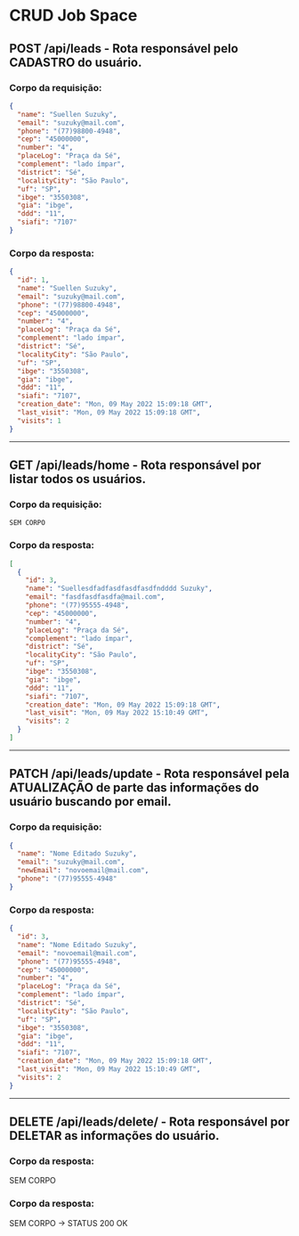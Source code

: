 # CRUD Job Space

 

## POST /api/leads - Rota responsável pelo CADASTRO do usuário.

### Corpo da requisição:

```json
{
  "name": "Suellen Suzuky",
  "email": "suzuky@mail.com",
  "phone": "(77)98800-4948",
  "cep": "45000000",
  "number": "4",
  "placeLog": "Praça da Sé",
  "complement": "lado ímpar",
  "district": "Sé",
  "localityCity": "São Paulo",
  "uf": "SP",
  "ibge": "3550308",
  "gia": "ibge",
  "ddd": "11",
  "siafi": "7107"
}
```

### Corpo da resposta:

```json
{
  "id": 1,
  "name": "Suellen Suzuky",
  "email": "suzuky@mail.com",
  "phone": "(77)98800-4948",
  "cep": "45000000",
  "number": "4",
  "placeLog": "Praça da Sé",
  "complement": "lado ímpar",
  "district": "Sé",
  "localityCity": "São Paulo",
  "uf": "SP",
  "ibge": "3550308",
  "gia": "ibge",
  "ddd": "11",
  "siafi": "7107",
  "creation_date": "Mon, 09 May 2022 15:09:18 GMT",
  "last_visit": "Mon, 09 May 2022 15:09:18 GMT",
  "visits": 1
}
```

---

## GET /api/leads/home - Rota responsável por listar todos os usuários.

### Corpo da requisição:

    SEM CORPO

### Corpo da resposta:

```json
[
  {
    "id": 3,
    "name": "Suellesdfadfasdfasdfasdfndddd Suzuky",
    "email": "fasdfasdfasdfa@mail.com",
    "phone": "(77)95555-4948",
    "cep": "45000000",
    "number": "4",
    "placeLog": "Praça da Sé",
    "complement": "lado ímpar",
    "district": "Sé",
    "localityCity": "São Paulo",
    "uf": "SP",
    "ibge": "3550308",
    "gia": "ibge",
    "ddd": "11",
    "siafi": "7107",
    "creation_date": "Mon, 09 May 2022 15:09:18 GMT",
    "last_visit": "Mon, 09 May 2022 15:10:49 GMT",
    "visits": 2
  }
]
```

---

## PATCH /api/leads/update - Rota responsável pela ATUALIZAÇÃO de parte das informações do usuário buscando por email.

### Corpo da requisição:

```json
{
  "name": "Nome Editado Suzuky",
  "email": "suzuky@mail.com",
  "newEmail": "novoemail@mail.com",
  "phone": "(77)95555-4948"
}
```

### Corpo da resposta:

```json
{
  "id": 3,
  "name": "Nome Editado Suzuky",
  "email": "novoemail@mail.com",
  "phone": "(77)95555-4948",
  "cep": "45000000",
  "number": "4",
  "placeLog": "Praça da Sé",
  "complement": "lado ímpar",
  "district": "Sé",
  "localityCity": "São Paulo",
  "uf": "SP",
  "ibge": "3550308",
  "gia": "ibge",
  "ddd": "11",
  "siafi": "7107",
  "creation_date": "Mon, 09 May 2022 15:09:18 GMT",
  "last_visit": "Mon, 09 May 2022 15:10:49 GMT",
  "visits": 2
}
```

---

## DELETE /api/leads/delete/<userId> - Rota responsável por DELETAR as informações do usuário.

### Corpo da resposta:
  
  SEM CORPO
  
### Corpo da resposta:

  SEM CORPO -> STATUS 200 OK
